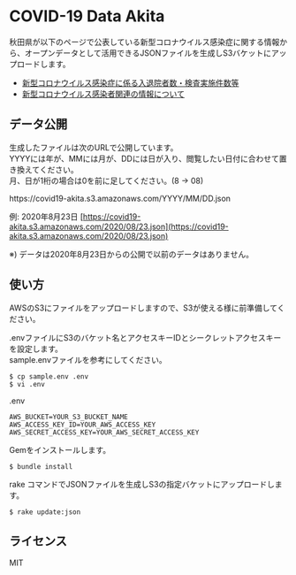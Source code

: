 # COVID-19 Data Akita

秋田県が以下のページで公表している新型コロナウイルス感染症に関する情報から、オープンデータとして活用できるJSONファイルを生成しS3バケットにアップロードします。 

- [新型コロナウイルス感染症に係る入退院者数・検査実施件数等](https://www.pref.akita.lg.jp/pages/archive/51592)
- [新型コロナウイルス感染者関連の情報について](https://www.pref.akita.lg.jp/pages/archive/47957)


## データ公開

生成したファイルは次のURLで公開しています。   
YYYYには年が、MMには月が、DDには日が入り、閲覧したい日付に合わせて置き換えてください。  
月、日が1桁の場合は0を前に足してください。(8 -> 08)

https\://covid19-akita.s3.amazonaws.com/YYYY/MM/DD.json

例:  2020年8月23日
[https://covid19-akita.s3.amazonaws.com/2020/08/23.json](https://covid19-akita.s3.amazonaws.com/2020/08/23.json)

※) データは2020年8月23日からの公開で以前のデータはありません。

## 使い方

AWSのS3にファイルをアップロードしますので、S3が使える様に前準備してください。

.envファイルにS3のバケット名とアクセスキーIDとシークレットアクセスキーを設定します。  
sample.envファイルを参考にしてください。

```
$ cp sample.env .env
$ vi .env
```

.env

```
AWS_BUCKET=YOUR_S3_BUCKET_NAME
AWS_ACCESS_KEY_ID=YOUR_AWS_ACCESS_KEY
AWS_SECRET_ACCESS_KEY=YOUR_AWS_SECRET_ACCESS_KEY
```

Gemをインストールします。

```
$ bundle install
```

rake コマンドでJSONファイルを生成しS3の指定バケットにアップロードします。

```
$ rake update:json
````


## ライセンス

MIT
